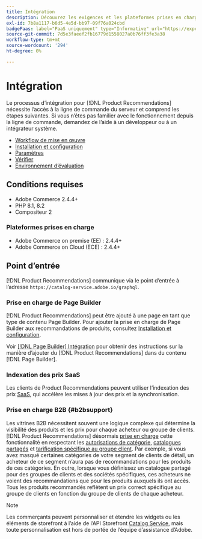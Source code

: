 ```yaml
---
title: Intégration
description: Découvrez les exigences et les plateformes prises en charge dans  [!DNL Product Recommendations].
exl-id: 7b8a1117-b6d5-4e5d-bb97-09f76a024cbd
badgePaas: label="PaaS uniquement" type="Informative" url="https://experienceleague.adobe.com/en/docs/commerce/user-guides/product-solutions" tooltip="S’applique uniquement aux projets Adobe Commerce on Cloud (infrastructure PaaS gérée par Adobe) et aux projets On-premise."
source-git-commit: 7d5e3faeef2fb16779d1558027a0b76ff3fe3a38
workflow-type: tm+mt
source-wordcount: '294'
ht-degree: 0%

---
```


# Intégration

Le processus d’intégration pour [!DNL Product Recommendations] nécessite l’accès à la ligne de commande du serveur et comprend les étapes suivantes. Si vous n’êtes pas familier avec le fonctionnement depuis la ligne de commande, demandez de l’aide à un développeur ou à un intégrateur système.

- [Workflow de mise en œuvre](implementation-workflow.md)
- [Installation et configuration](install-configure.md)
- [Paramètres](settings.md)
- [Vérifier](https://developer.adobe.com/commerce/services/shared-services/storefront-events/collector/verify/)
- [Environnement d’évaluation](staging-environment.md)

## Conditions requises

- Adobe Commerce 2.4.4+
- PHP 8.1, 8.2
- Compositeur 2

### Plateformes prises en charge

- Adobe Commerce on premise (EE) : 2.4.4+
- Adobe Commerce on Cloud (ECE) : 2.4.4+

## Point d’entrée

[!DNL Product Recommendations] communique via le point d’entrée à l’adresse `https://catalog-service.adobe.io/graphql`.

### Prise en charge de Page Builder

[!DNL Product Recommendations] peut être ajouté à une page en tant que type de contenu Page Builder. Pour ajouter la prise en charge de Page Builder aux recommandations de produits, consultez [Installation et configuration](install-configure.md).

Voir [[!DNL Page Builder] Intégration](page-builder.md) pour obtenir des instructions sur la manière d’ajouter du [!DNL Product Recommendations] dans du contenu [!DNL Page Builder].

### Indexation des prix SaaS

Les clients de Product Recommendations peuvent utiliser l’indexation des prix [SaaS](../price-index/price-indexing.md), qui accélère les mises à jour des prix et la synchronisation.

### Prise en charge B2B {#b2bsupport}

Les vitrines B2B nécessitent souvent une logique complexe qui détermine la visibilité des produits et les prix pour chaque acheteur ou groupe de clients. [!DNL Product Recommendations] désormais [prise en charge](release-notes.md) cette fonctionnalité en respectant les [autorisations de catégorie](https://experienceleague.adobe.com/docs/commerce-admin/catalog/categories/category-permissions.html), [catalogues partagés](https://experienceleague.adobe.com/docs/commerce-admin/b2b/shared-catalogs/catalog-shared.html) et [tarification spécifique au groupe client](https://experienceleague.adobe.com/docs/commerce-admin/catalog/products/pricing/pricing-advanced.html). Par exemple, si vous avez masqué certaines catégories de votre segment de clients de détail, un acheteur de ce segment n’aura pas de recommandations pour les produits de ces catégories. En outre, lorsque vous définissez un catalogue partagé pour des groupes de clients et des sociétés spécifiques, ces acheteurs ne voient des recommandations que pour les produits auxquels ils ont accès. Tous les produits recommandés reflètent un prix correct spécifique au groupe de clients en fonction du groupe de clients de chaque acheteur.

>[!NOTE]
>
>Les commerçants peuvent personnaliser et étendre les widgets ou les éléments de storefront à l’aide de l’API Storefront [Catalog Service](../catalog-service/overview.md), mais toute personnalisation est hors de portée de l’équipe d’assistance d’Adobe.
